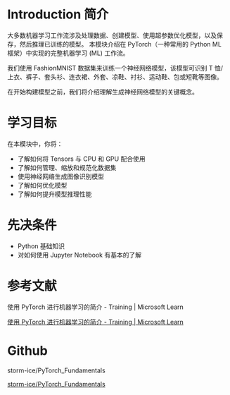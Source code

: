 # Introduction 简介



大多数机器学习工作流涉及处理数据、创建模型、使用超参数优化模型，以及保存，然后推理已训练的模型。 本模块介绍在 PyTorch（一种常用的 Python ML 框架）中实现的完整机器学习 (ML) 工作流。

我们使用 FashionMNIST 数据集来训练一个神经网络模型，该模型可识别 T 恤/上衣、裤子、套头衫、连衣裙、外套、凉鞋、衬衫、运动鞋、包或短靴等图像。

在开始构建模型之前，我们将介绍理解生成神经网络模型的关键概念。



# 学习目标



在本模块中，你将：

- 了解如何将 Tensors 与 CPU 和 GPU 配合使用
- 了解如何管理、缩放和规范化数据集
- 使用神经网络生成图像识别模型
- 了解如何优化模型
- 了解如何提升模型推理性能

# 先决条件

- Python 基础知识
- 对如何使用 Jupyter Notebook 有基本的了解

# 参考文献

使用 PyTorch 进行机器学习的简介 - Training | Microsoft Learn

[使用 PyTorch 进行机器学习的简介 - Training | Microsoft Learn](https://learn.microsoft.com/zh-cn/training/modules/intro-machine-learning-pytorch/)

# Github

storm-ice/PyTorch_Fundamentals

[storm-ice/PyTorch_Fundamentals](https://github.com/storm-ice/PyTorch_Fundamentals/tree/main)